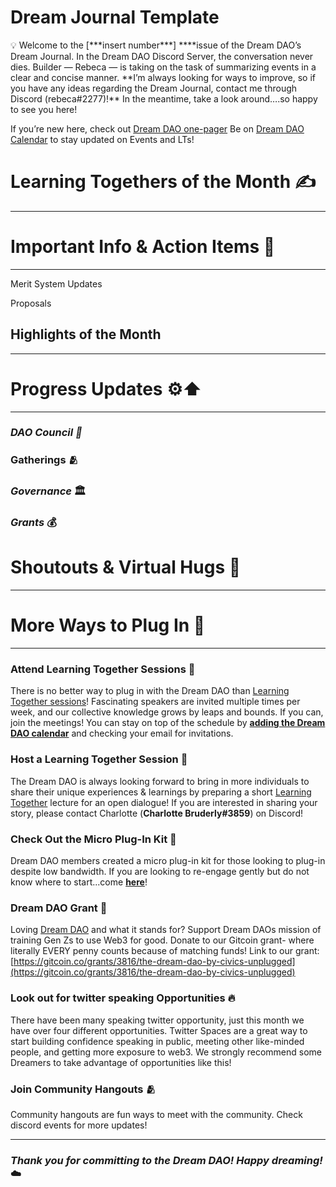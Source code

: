 # Dream Journal Template

<aside>
💡 Welcome to the [***insert number***] ****issue of the Dream DAO’s Dream Journal. In the Dream DAO Discord Server, the conversation never dies. Builder —  Rebeca  — is taking on the task of summarizing events in a clear and concise manner. **I’m  always looking for ways to improve, so if you have any ideas regarding the Dream Journal, contact me through Discord (rebeca#2277)!** In the meantime, take a look around….so happy to see you here!

If you’re new here, check out [Dream DAO one-pager](../../Evergreen%20Documents%20976d2984e99f4146b4283457a2303a7c/Evergreen%20Documents%20Database%20db1ccc6322ae474dba4b59d6b687d080/Central%20Public%20Documentation%20d193c766c3c34275889fdd12913ad053/Dream%20DAO%20one-pager%2093e9d1de452b411698974af58ce06da7.md)
Be on [Dream DAO Calendar](https://calendar.google.com/calendar/u/1?cid=Y19pNXNlMmZhbTU5a3RyMDZic2UzcDV2Z21nY0Bncm91cC5jYWxlbmRhci5nb29nbGUuY29t) to stay updated on Events and LTs!

</aside>

# Learning Togethers of the Month ✍️

---

# **Important Info & Action Items 🐣**

---

Merit System Updates 

Proposals

## **Highlights of the Month**

---

# Progress Updates ⚙️⬆️

---

### *DAO Council 👥*

### Gatherings 🫂

### *Governance* 🏛️

### *Grants* 💰

# Shoutouts & Virtual Hugs 🤗

---

# More Ways to Plug In 🔌

---

### Attend Learning Together Sessions 📖

There is no better way to plug in with the Dream DAO than [Learning Together sessions](../../Evergreen%20Documents%20976d2984e99f4146b4283457a2303a7c/Evergreen%20Documents%20Database%20db1ccc6322ae474dba4b59d6b687d080/Dream%20DAO%20Events%205eb4b870ef7643a4986aa5b6f0fdb3b8.md)!  Fascinating speakers are invited multiple times per week, and our collective knowledge grows by leaps and bounds.  If you can, join the meetings!  You can stay on top of the schedule by **[adding the Dream DAO calendar](../../Guides%20&%20How-To%E2%80%99s%2063c1f45fab634aeaa80bf88fbf4b1c2c/Adding%20Dream%20DAO%20Calendar%20to%20your%20Calendar%20df9b1a19ee2d4ced867f362eb5e84c10.md)** and checking your email for invitations.

### Host a Learning Together Session 🍎

The Dream DAO is always looking forward to bring in more individuals to share their unique experiences & learnings by preparing a short [Learning Together](../../Evergreen%20Documents%20976d2984e99f4146b4283457a2303a7c/Evergreen%20Documents%20Database%20db1ccc6322ae474dba4b59d6b687d080/Dream%20DAO%20Events%205eb4b870ef7643a4986aa5b6f0fdb3b8.md) lecture for an open dialogue!  If you are interested in sharing your story, please contact Charlotte (**Charlotte Bruderly#3859**) on Discord!

### Check Out the Micro Plug-In Kit 🔌

Dream DAO members created a micro plug-in kit for those looking to plug-in despite low bandwidth. If you are looking to re-engage gently but do not know where to start...come [**here**](../../Design%20Documents%20&%20Braindumps%2096c62424d0454ec2bd5170ad5dce5dae/Brain%20dump%20on%20Off-Boarding%20Re-engagement%20Version%201%20c57ac37137224295a8224db18d21f10c/Brainstorm%20on%20Voting%20Member%20Re-Engagement%20Version%20%207b368343a4f348589bd1052b3ec71c7b/Micro%20Plug-In%20Kit%20b2132a3c0e3c4ec690af4d4676c66d10.md)!

### Dream DAO Grant 🌟

Loving [Dream DAO](https://twitter.com/DreamDAO_/status/1521320643819622401) and what it stands for? Support Dream DAOs mission of training Gen Zs to use Web3 for good. Donate to our Gitcoin grant- where literally EVERY penny counts because of matching funds! 
Link to our grant: [https://gitcoin.co/grants/3816/the-dream-dao-by-civics-unplugged](https://gitcoin.co/grants/3816/the-dream-dao-by-civics-unplugged)

### Look out for twitter speaking Opportunities 🔥

There have been many speaking twitter opportunity, just this month we have over four different opportunities. Twitter Spaces are a great way to start building confidence speaking in public, meeting other like-minded people, and getting more exposure to web3. We strongly recommend some Dreamers to take advantage of opportunities like this! 

### Join Community Hangouts 🫂

Community hangouts are fun ways to meet with the community. Check discord events for more updates! 

---

### ***Thank you for committing to the Dream DAO! Happy dreaming!*** ☁️